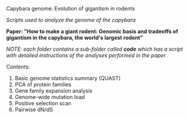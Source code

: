 Capybara genome: Evolution of gigantism in rodents

*Scripts used to analyze the genome of the capybara*

**Paper: "How to make a giant rodent: Genomic basis and tradeoffs of gigantism in the capybara, the world's largest rodent"**

*NOTE: each folder contains a sub-folder called **code** which has a script with detailed instructions of the analyses performed in the paper*

Contents:
1. Basic genome statistics summary (QUAST)
2. PCA of protein families
3. Gene family expansion analysis
4. Genome-wide mutation load
5. Positive selection scan
6. Pairwise dN/dS 

